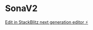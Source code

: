 # SonaV2

[Edit in StackBlitz next generation editor ⚡️](https://stackblitz.com/~/github.com/scoshields/SonaV2)